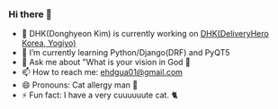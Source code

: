 ### Hi there 👋

- 🔭 DHK(Donghyeon Kim) is currently working on [DHK(DeliveryHero Korea, Yogiyo)](https://deliveryhero.co.kr/)
- 🌱 I’m currently learning Python/Django(DRF) and PyQT5
- 💬 Ask me about "What is your vision in God 🙏
- 📫 How to reach me: ehdgua01@gmail.com
- 😄 Pronouns: Cat allergy man 🤧
- ⚡ Fun fact: I have a very cuuuuuute cat. 🐈
